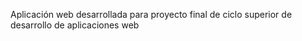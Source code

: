 Aplicación web desarrollada para proyecto final de ciclo superior de desarrollo de aplicaciones web
